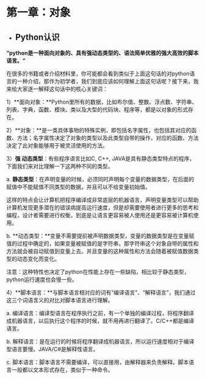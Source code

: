 # 第一章：对象

* ## Python认识

**“python是一种面向对象的、具有强动态类型的、语法简单优雅的强大高效的脚本语言。“**

在很多的书籍或者介绍材料里，你可能都会看到类似于上面这句话的对python语言的一种介绍，那作为初学者，我们到底应该如何理解上面这句话呢？接下来，我来给大家逐一解释这句话中的核心关键词：

1）**面向对象：**Python里所有的数据，比如布尔值、整数、浮点数、字符串、列表、字典，函数、模块、类以及大型的代码块、程序等，都是以对象的形式存在。

2）**对象：**是一类具体事物的特殊实例，即包括名字属性，也包括其对应的函数、方法；名字属性决定了对象的类型以及此类型自带的操作，对应的函数、方法决定了此对象能够用于被灵活使用的方法。

3）**强 动态类型**：有些程序语言比如C, C++, JAVA是具有静态类型特点的程序，下面我们来对比理解一下这两种不同的类型。

a. **静态类型**：在声明变量的时候，必须同时声明每个变量的数据类型，在后面的赋值中不能赋值不同类型的数据，并且可以不给变量初始值。

这样的特点会让计算机把程序编译成非常底层的机器语言，声明变量类型可以帮助计算机发现更多潜在的错误病提高运行速度，但是却需要使用者进行更多的思考和编程，设计者需要进行权衡，到底是让语言更容易被人使用还是更容易被计算机使用。

b. **动态类型：**变量不需要提前被声明数据类型，变量的数据类型是在变量赋值的过程中确定的，如果变量被赋值的是字符串，那字符串这个对象自带的属性和方法就会被自动赋值到变量上去。并且变量的这种属性和方法会随着被赋值数据类型的动态变化而变化。

注意：这种特性也决定了python在性能上存在一些缺陷，相比较于静态类型，python运行速度也会慢一些。

4）**脚本语言：**与脚本语言相对应的词有“编译语言”、“解释语言”，我们通过这三个词语含义的对比对脚本语言进行理解。

a. 编译语言：编译型语言在程序执行之前，有一个单独的编译过程，将程序翻译成机器语言，以后执行这个程序的时候，就不用再进行翻译了。C/C++都是编译语言。

b. 解释语言：是在运行的时候将程序翻译成机器语言，所以运行速度相对于编译型语言要慢。JAVA/C\#是解释性语言。

c. 脚本语言：脚本语言不需要编译，可以直接用，由解释器来负责解释。脚本语言一般都以文本形式存在，类似于一种命令。

